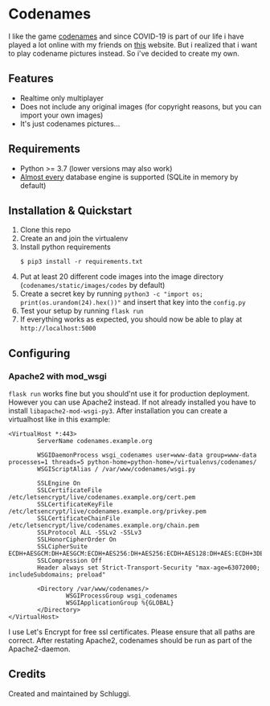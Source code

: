 # Codenames
I like the game [codenames](https://en.wikipedia.org/wiki/Codenames_(board_game)) and since COVID-19 is part of our life
i have played a lot online with my friends on [this](https://www.horsepaste.com/) website. But i realized that i want to
play codename pictures instead. So i've decided to create my own.

## Features
- Realtime only multiplayer 
- Does not include any original images (for copyright reasons, but you can import your own images)
- It's just codenames pictures...

## Requirements
- Python >= 3.7 (lower versions may also work)
- [Almost every](https://docs.sqlalchemy.org/en/13/core/engines.html#database-urls) database engine is supported (SQLite
 in memory by default)

## Installation & Quickstart
1. Clone this repo
2. Create an and join the virtualenv
3. Install python requirements
    ```shell script
    $ pip3 install -r requirements.txt   
    ```
4. Put at least 20 different code images into the image directory (`codenames/static/images/codes` by default)
5. Create a secret key by running `python3 -c "import os; print(os.urandom(24).hex())"` and insert that key into the 
`config.py` 
6. Test your setup by running `flask run`
7. If everything works as expected, you should now be able to play at `http://localhost:5000` 

## Configuring
### Apache2 with mod_wsgi
`flask run` works fine but you should'nt use it for production deployment. However you can use Apache2 instead. 
If not already installed you have to install `libapache2-mod-wsgi-py3`. After installation you can create a virtualhost
like in this example:

```
<VirtualHost *:443>
        ServerName codenames.example.org
        
        WSGIDaemonProcess wsgi_codenames user=www-data group=www-data processes=1 threads=5 python-home=python-home=/virtualenvs/codenames/
        WSGIScriptAlias / /var/www/codenames/wsgi.py

        SSLEngine On
        SSLCertificateFile /etc/letsencrypt/live/codenames.example.org/cert.pem
        SSLCertificateKeyFile /etc/letsencrypt/live/codenames.example.org/privkey.pem
        SSLCertificateChainFile /etc/letsencrypt/live/codenames.example.org/chain.pem
        SSLProtocol ALL -SSLv2 -SSLv3
        SSLHonorCipherOrder On
        SSLCipherSuite ECDH+AESGCM:DH+AESGCM:ECDH+AES256:DH+AES256:ECDH+AES128:DH+AES:ECDH+3DES:DH+3DES:
        SSLCompression Off
        Header always set Strict-Transport-Security "max-age=63072000; includeSubdomains; preload"

        <Directory /var/www/codenames/>
                WSGIProcessGroup wsgi_codenames
                WSGIApplicationGroup %{GLOBAL}
        </Directory>
</VirtualHost>
```
I use Let's Encrypt for free ssl certificates. Please ensure that all paths are correct. After restating Apache2,
codenames should be run as part of the Apache2-daemon.

## Credits
Created and maintained by Schluggi.
